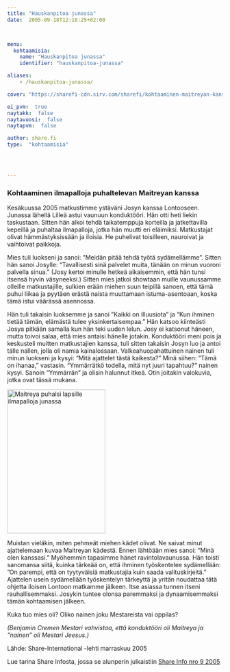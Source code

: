 ```yaml
---
title: "Hauskanpitoa junassa"
date:  2005-09-18T12:18:25+02:00



menu:
  kohtaamisia:
    name: "Hauskanpitoa junassa"
    identifier: "hauskanpitoa-junassa"

aliases:
    - /hauskanpitoa-junassa/

cover: "https://sharefi-cdn.sirv.com/sharefi/kohtaaminen-maitreyan-kanssa-hauskanpitoa-junassa-2013-03.jpg"

ei_pvm:  true
naytakk:  false
naytavuosi:  false
naytapvm:  false

author: share.fi
type:  "kohtaamisia"



 
---
```

<h3>Kohtaaminen ilmapalloja puhaltelevan Maitreyan kanssa</h3>

<p>Kesäkuussa 2005 matkustimme ystäväni Josyn kanssa Lontooseen. Junassa lähellä Lilleä astui vaunuun konduktööri. Hän otti heti liekin taskustaan. Sitten hän alkoi tehdä taikatemppuja korteilla ja jatkettavilla kepeillä ja puhaltaa ilmapalloja, jotka hän muutti eri eläimiksi. Matkustajat olivat hämmästyksissään ja iloisia. He puhelivat toisilleen, nauroivat ja vaihtoivat paikkoja.</p>
<p>Mies tuli luokseni ja sanoi: ”Meidän pitää tehdä työtä sydämellämme”. Sitten hän sanoi Josylle: “Tavallisesti sinä palvelet muita, tänään on minun vuoroni palvella sinua.” (Josy kertoi minulle hetkeä aikaisemmin, että hän tunsi itsensä hyvin väsyneeksi.) Sitten mies jatkoi showtaan muille vaunussamme olleille matkustajille, sulkien erään miehen suun teipillä sanoen, että tämä puhui liikaa ja pyytäen erästä naista muuttamaan istuma-asentoaan, koska tämä istui väärässä asennossa.</p>
<p>Hän tuli takaisin luoksemme ja sanoi ”Kaikki on illuusiota” ja “Kun ihminen tietää tämän, elämästä tulee yksinkertaisempaa.” Hän katsoo kiinteästi Josya pitkään samalla kun hän teki uuden lelun. Josy ei katsonut häneen, mutta toivoi salaa, että mies antaisi hänelle jotakin. Konduktööri meni pois ja keskusteli muitten matkustajien kanssa, tuli sitten takaisin Josyn luo ja antoi tälle nallen, jolla oli namia kainalossaan. Valkeahuopahattuinen nainen tuli minun luokseni ja kysyi: “Mitä ajattelet tästä kaikesta?” Minä siihen: “Tämä on ihanaa,” vastasin. “Ymmärrätkö todella, mitä nyt juuri tapahtuu?” nainen kysyi. Sanoin “Ymmärrän” ja olisin halunnut itkeä. Otin joitakin valokuvia, jotka ovat tässä mukana.</p>
<p class="alignright pc55"><img src="https://sharefi-cdn.sirv.com/sharefi/kohtaaminen-maitreyan-kanssa-junan-konduktoori-2013-03.jpg" width="229" height="336" alt="Maitreya puhalsi lapsille ilmapalloja junassa" /></p>
<p>Muistan vieläkin, miten pehmeät miehen kädet olivat. Ne saivat minut ajattelemaan kuvaa Maitreyan kädestä. Ennen lähtöään mies sanoi: “Minä olen kanssasi.” Myöhemmin tapasimme hänet ravintolavaunussa. Hän toisti sanomansa siitä, kuinka tärkeää on, että ihminen työskentelee sydämellään: ”On parempi, että on tyytyväisiä matkustajia kuin saada valituskirjeitä.” Ajattelen usein sydämellään työskentelyn tärkeyttä ja yritän noudattaa tätä ohjetta iloisen Lontoon matkamme jälkeen. Itse asiassa tunnen itseni rauhallisemmaksi. Josykin tuntee olonsa paremmaksi ja dynaamisemmaksi tämän kohtaamisen jälkeen.</p>
<p>Kuka tuo mies oli? Oliko nainen joku Mestareista vai oppilas?</p>
<p><em>(Benjamin Cremen Mestari vahvistaa, että konduktööri oli Maitreya ja ”nainen” oli Mestari Jeesus.)</em></p>
<p>Lähde: Share-International -lehti marraskuu 2005</p>
<p>Lue tarina Share Infosta, jossa se alunperin julkaistiin <a href="https://sharefi-cdn.sirv.com/sharefi/info_2005-9-111105.pdf" target="_blank" class="external" rel="nofollow">Share Info nro 9 2005</a></p>